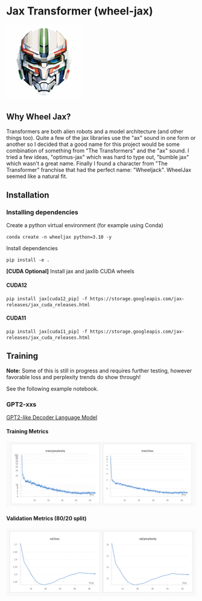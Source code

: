 # Jax Transformer (wheel-jax)

<img src="./assets/images/logo.png" width="200" height="200" />

## Why Wheel Jax?
Transformers are both alien robots and a model architecture (and other things too). Quite a few of the jax libraries use the "ax" sound in one form or another so I decided that a good name for this project would be some combination of something from "The Transformers" and  the "ax" sound. I tried a few ideas, "optimus-jax" which was hard to type out, "bumble jax" which wasn't a great name. Finally I found a character from "The Transformer" franchise that had the perfect name: "Wheeljack". WheelJax seemed like a natural fit.

## Installation

### Installing dependencies
Create a python virtual environment (for example using Conda)
```shell
conda create -n wheeljax python=3.10 -y
```

Install dependencies
```shell
pip install -e .
```

**[CUDA Optional]** Install jax and jaxlib CUDA wheels
#### CUDA12
```shell
pip install jax[cuda12_pip] -f https://storage.googleapis.com/jax-releases/jax_cuda_releases.html
```

#### CUDA11
```shell
pip install jax[cuda11_pip] -f https://storage.googleapis.com/jax-releases/jax_cuda_releases.html
```

## Training
**Note:** Some of this is still in progress and requires further testing, however favorable loss and perplexity trends do show through!

See the following example notebook. 
### GPT2-xxs
[GPT2-like Decoder Language Model](https://github.com/djvaroli/jax-transformer/blob/main/notebooks/train_transformer_gpt2.ipynb)

#### Training Metrics
<img src="./assets/images/train-metrics-V100.png">

#### Validation Metrics (80/20 split)
<img src="./assets/images/val-metrics-V100.png">